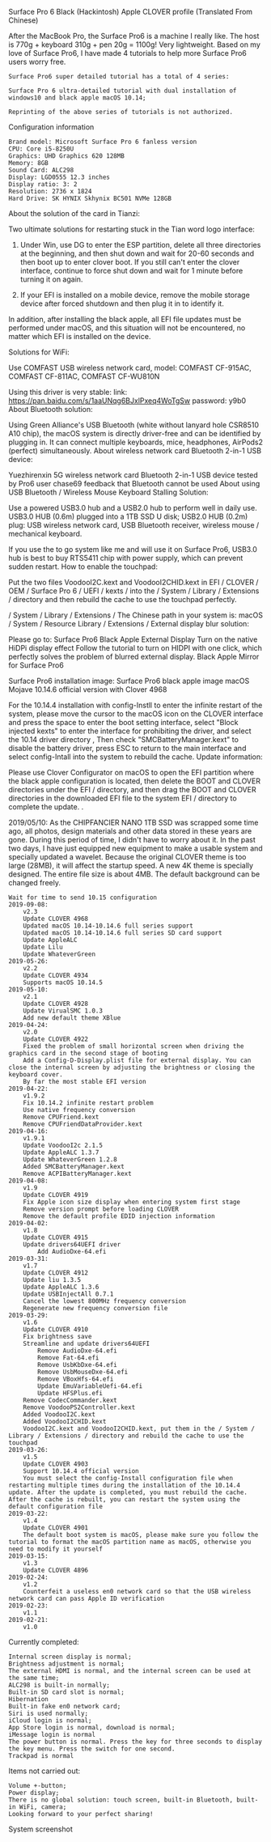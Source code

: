  Surface Pro 6 Black (Hackintosh)  Apple CLOVER profile  (Translated From Chinese)

After the MacBook Pro, the Surface Pro6 is a machine I really like. The host is 770g + keyboard 310g + pen 20g = 1100g! Very lightweight. Based on my love of Surface Pro6, I have made 4 tutorials to help more Surface Pro6 users worry free.

    Surface Pro6 super detailed tutorial has a total of 4 series:

    Surface Pro 6 ultra-detailed tutorial with dual installation of windows10 and black apple macOS 10.14;

    Reprinting of the above series of tutorials is not authorized. 

Configuration information

    Brand model: Microsoft Surface Pro 6 fanless version
    CPU: Core i5-8250U
    Graphics: UHD Graphics 620 128MB
    Memory: 8GB
    Sound Card: ALC298
    Display: LGD0555 12.3 inches
    Display ratio: 3: 2
    Resolution: 2736 x 1824
    Hard Drive: SK HYNIX Skhynix BC501 NVMe 128GB 

About the solution of the card in Tianzi:

Two ultimate solutions for restarting stuck in the Tian word logo interface:

1. Under Win, use DG to enter the ESP partition, delete all three directories at the beginning, and then shut down and wait for 20-60 seconds and then boot up to enter clover boot. If you still can't enter the clover interface, continue to force shut down and wait for 1 minute before turning it on again.

2. If your EFI is installed on a mobile device, remove the mobile storage device after forced shutdown and then plug it in to identify it.

In addition, after installing the black apple, all EFI file updates must be performed under macOS, and this situation will not be encountered, no matter which EFI is installed on the device.

Solutions for WiFi:

Use COMFAST USB wireless network card, model: COMFAST CF-915AC, COMFAST CF-811AC, COMFAST CF-WU810N

Using this driver is very stable: link: https://pan.baidu.com/s/1aaUNqg6BJxlPxeq4WoTgSw password: y9b0
About Bluetooth solution:

Using Green Alliance's USB Bluetooth (white without lanyard hole CSR8510 A10 chip), the macOS system is directly driver-free and can be identified by plugging in. It can connect multiple keyboards, mice, headphones, AirPods2 (perfect) simultaneously.
About wireless network card Bluetooth 2-in-1 USB device:

Yuezhirenxin 5G wireless network card Bluetooth 2-in-1 USB device tested by Pro6 user chase69 feedback that Bluetooth cannot be used
About using USB Bluetooth / Wireless Mouse Keyboard Stalling Solution:

Use a powered USB3.0 hub and a USB2.0 hub to perform well in daily use. USB3.0 HUB (0.6m) plugged into a 1TB SSD U disk; USB2.0 HUB (0.2m) plug: USB wireless network card, USB Bluetooth receiver, wireless mouse / mechanical keyboard.

If you use the to go system like me and will use it on Surface Pro6, USB3.0 hub is best to buy RTS5411 chip with power supply, which can prevent sudden restart.
How to enable the touchpad:

Put the two files VoodooI2C.kext and VoodooI2CHID.kext in EFI / CLOVER / OEM / Surface Pro 6 / UEFI / kexts / into the / System / Library / Extensions / directory and then rebuild the cache to use the touchpad perfectly.

/ System / Library / Extensions / The Chinese path in your system is: macOS / System / Resource Library / Extensions /
External display blur solution:

Please go to: Surface Pro6 Black Apple External Display Turn on the native HiDPi display effect Follow the tutorial to turn on HIDPI with one click, which perfectly solves the problem of blurred external display.
Black Apple Mirror for Surface Pro6

Surface Pro6 installation image: Surface Pro6 black apple image macOS Mojave 10.14.6 official version with Clover 4968

For the 10.14.4 installation with config-Instll to enter the infinite restart of the system, please move the cursor to the macOS icon on the CLOVER interface and press the space to enter the boot setting interface, select "Block injected kexts" to enter the interface for prohibiting the driver, and select the 10.14 driver directory , Then check "SMCBatteryManager.kext" to disable the battery driver, press ESC to return to the main interface and select config-Intall into the system to rebuild the cache.
Update information:

Please use Clover Configurator on macOS to open the EFI partition where the black apple configuration is located, then delete the BOOT and CLOVER directories under the EFI / directory, and then drag the BOOT and CLOVER directories in the downloaded EFI file to the system EFI / directory to complete the update. .

2019/05/10: As the CHIPFANCIER NANO 1TB SSD was scrapped some time ago, all photos, design materials and other data stored in these years are gone. During this period of time, I didn't have to worry about it. In the past two days, I have just equipped new equipment to make a usable system and specially updated a wavelet. Because the original CLOVER theme is too large (28MB), it will affect the startup speed. A new 4K theme is specially designed. The entire file size is about 4MB. The default background can be changed freely.

    Wait for time to send 10.15 configuration
    2019-09-08:
        v2.3
        Update CLOVER 4968
        Updated macOS 10.14-10.14.6 full series support
        Updated macOS 10.14-10.14.6 full series SD card support
        Update AppleALC
        Update Lilu
        Update WhateverGreen 
    2019-05-26:
        v2.2
        Update CLOVER 4934
        Supports macOS 10.14.5 
    2019-05-10:
        v2.1
        Update CLOVER 4928
        Update VirualSMC 1.0.3
        Add new default theme XBlue 
    2019-04-24:
        v2.0
        Update CLOVER 4922
        Fixed the problem of small horizontal screen when driving the graphics card in the second stage of booting
        Add a Config-D-Display.plist file for external display. You can close the internal screen by adjusting the brightness or closing the keyboard cover.
        By far the most stable EFI version 
    2019-04-22:
        v1.9.2
        Fix 10.14.2 infinite restart problem
        Use native frequency conversion
        Remove CPUFriend.kext
        Remove CPUFriendDataProvider.kext 
    2019-04-16:
        v1.9.1
        Update VoodooI2c 2.1.5
        Update AppleALC 1.3.7
        Update WhateverGreen 1.2.8
        Added SMCBatteryManager.kext
        Remove ACPIBatteryManager.kext 
    2019-04-08:
        v1.9
        Update CLOVER 4919
        Fix Apple icon size display when entering system first stage
        Remove version prompt before loading CLOVER
        Remove the default profile EDID injection information 
    2019-04-02:
        v1.8
        Update CLOVER 4915
        Update drivers64UEFI driver
            Add AudioDxe-64.efi 
    2019-03-31:
        v1.7
        Update CLOVER 4912
        Update liu 1.3.5
        Update AppleALC 1.3.6
        Update USBInjectAll 0.7.1
        Cancel the lowest 800MHz frequency conversion
        Regenerate new frequency conversion file 
    2019-03-29:
        v1.6
        Update CLOVER 4910
        Fix brightness save
        Streamline and update drivers64UEFI
            Remove AudioDxe-64.efi
            Remove Fat-64.efi
            Remove UsbKbDxe-64.efi
            Remove UsbMouseDxe-64.efi
            Remove VBoxHfs-64.efi
            Update EmuVariableUefi-64.efi
            Update HFSPlus.efi 
        Remove CodecCommander.kext
        Remove VoodooPS2Controller.kext
        Added VoodooI2C.kext
        Added VoodooI2CHID.kext
        VoodooI2C.kext and VoodooI2CHID.kext, put them in the / System / Library / Extensions / directory and rebuild the cache to use the touchpad 
    2019-03-26:
        v1.5
        Update CLOVER 4903
        Support 10.14.4 official version
        You must select the config-Install configuration file when restarting multiple times during the installation of the 10.14.4 update. After the update is completed, you must rebuild the cache. After the cache is rebuilt, you can restart the system using the default configuration file 
    2019-03-22:
        v1.4
        Update CLOVER 4901
        The default boot system is macOS, please make sure you follow the tutorial to format the macOS partition name as macOS, otherwise you need to modify it yourself 
    2019-03-15:
        v1.3
        Update CLOVER 4896 
    2019-02-24:
        v1.2
        Counterfeit a useless en0 network card so that the USB wireless network card can pass Apple ID verification 
    2019-02-23:
        v1.1 
    2019-02-21:
        v1.0 

Currently completed:

    Internal screen display is normal;
    Brightness adjustment is normal;
    The external HDMI is normal, and the internal screen can be used at the same time;
    ALC298 is built-in normally;
    Built-in SD card slot is normal;
    Hibernation
    Built-in fake en0 network card;
    Siri is used normally;
    iCloud login is normal;
    App Store login is normal, download is normal;
    iMessage login is normal
    The power button is normal. Press the key for three seconds to display the key menu. Press the switch for one second.
    Trackpad is normal 

Items not carried out:

    Volume +-button;
    Power display;
    There is no global solution: touch screen, built-in Bluetooth, built-in WiFi, camera;
    Looking forward to your perfect sharing! 

System screenshot

